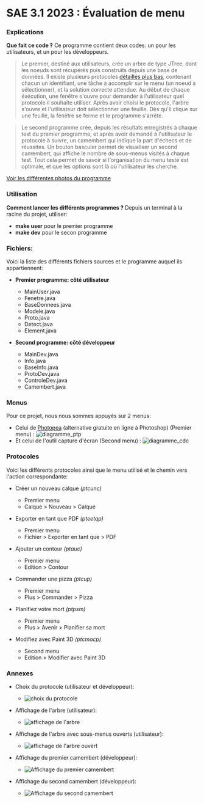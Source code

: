 # SAE 3.1 2023 : Évaluation de menu 

### Explications
**Que fait ce code ?**
Ce programme contient deux codes: un pour les utilisateurs, et un pour les développeurs.
> Le premier, destiné aux utilisateurs, crée un arbre de type JTree, dont les noeuds sont récupérés puis construits depuis une base de données.
> Il existe plusieurs protocoles [détaillés plus bas](https://github.com/MathieuProal/BUT2-Menus/blob/main/README.md#protocoles), contenant chacun un identifiant, une tâche à accomplir sur le menu (un noeud à sélectionner), et la solution correcte attendue.
> Au début de chaque éxécution, une fenêtre s'ouvre pour demander à l'utilisateur quel protocole il souhaite utiliser.
> Après avoir choisi le protocole, l'arbre s'ouvre et l'utilisateur doit sélectionner une feuille. 
> Dès qu'il clique sur une feuille, la fenêtre se ferme et le programme s'arrête.

> Le second programme crée, depuis les résultats enregistrés à chaque test du premier programme, et après avoir demandé à l'utilisateur le protocole à suivre, un camembert qui indique la part d'échecs et de réussites.
> Un bouton basculer permet de visualiser un second camembert, qui affiche le nombre de sous-menus visités à chaque test.
> Tout cela permet de savoir si l'organisation du menu testé est optimale, et que les options sont là où l'utilisateur les cherche.

[Voir les différentes photos du programme](https://github.com/MathieuProal/BUT2-Menus/blob/main/README.md#annexes)

### Utilisation
**Comment lancer les différents programmes ?**
Depuis un terminal à la racine du projet,  utiliser:
* __make user__ pour le premier programme
* __make dev__ pour le secon programme
  
### Fichiers:
Voici la liste des différents fichiers sources et le programme auquel ils appartiennent:
* **Premier programme: côté utilisateur**
  * MainUser.java
  * Fenetre.java
  * BaseDonnees.java
  * Modele.java
  * Proto.java
  * Detect.java
  * Element.java

* **Second programme: côté développeur**
  * MainDev.java
  * Info.java
  * BaseInfo.java
  * ProtoDev.java
  * ControleDev.java
  * Camembert.java
  
### Menus 
Pour ce projet, nous nous sommes appuyés sur 2 menus:
* Celui de [Photopea](https://photopea.com) (alternative gratuite en ligne à Photoshop) (Premier menu) :
  ![diagramme_ptp](./diagrammemenu.png)
* Et celui de l'outil capture d'écran (Second menu) :
  ![diagramme_cdc](./diagrammecapture.png) 
  
  
### Protocoles
Voici les différents protocoles ainsi que le menu utilisé et le chemin vers l'action correspondante:
* Créer un nouveau calque _(ptcunc)_
  * Premier menu
  * Calque > Nouveau > Calque

* Exporter en tant que PDF _(pteetqp)_
  * Premier menu
  * Fichier > Exporter en tant que > PDF

* Ajouter un contour _(ptauc)_
  * Premier menu
  * Edition > Contour

* Commander une pizza _(ptcup)_
  * Premier menu
  * Plus > Commander > Pizza

* Planifiez votre mort _(ptpsm)_
  * Premier menu
  * Plus > Avenir > Planifier sa mort

* Modifiez avec Paint 3D _(ptcmacp)_
  * Second menu
  * Edition > Modifier avec Paint 3D


 ### Annexes
* Choix du protocole (utilisateur et développeur):
  * ![choix du protocole](./choixprotocole.PNG)

* Affichage de l'arbre (utilisateur):
  * ![affichage de l'arbre](./jtree.PNG)

* Affichage de l'arbre avec sous-menus ouverts (utilisateur):
  * ![affichage de l'arbre ouvert](./jtree2.PNG)

* Affichage du premier camembert (développeur):
  * ![Affichage du premier camembert](./camembert1.PNG)

* Affichage du second camembert (développeur):
  * ![Affichage du second camembert](./camembert2.PNG)